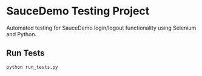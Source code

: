# SauceDemo Testing Project

Automated testing for SauceDemo login/logout functionality using Selenium and Python.

## Run Tests

```bash
python run_tests.py
```

